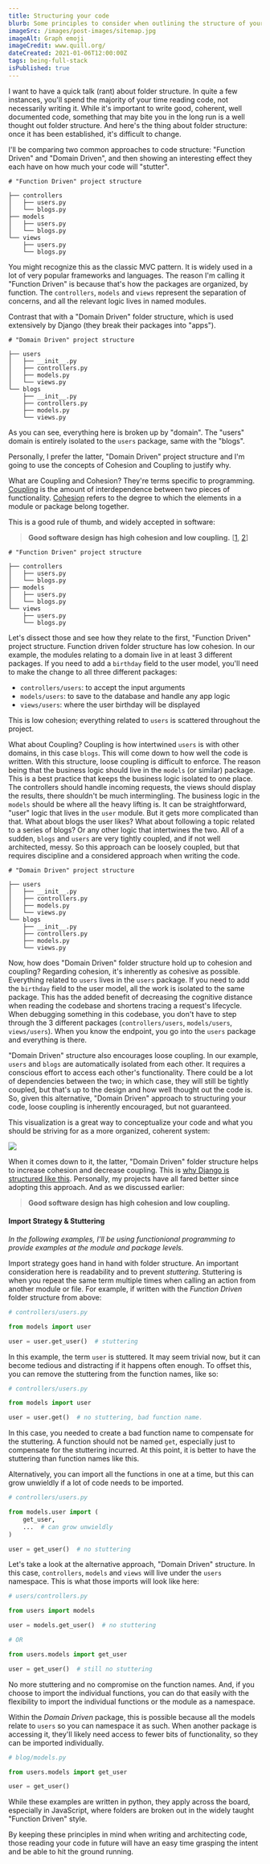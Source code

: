 ```yaml
---
title: Structuring your code
blurb: Some principles to consider when outlining the structure of your code.
imageSrc: /images/post-images/sitemap.jpg
imageAlt: Graph emoji
imageCredit: www.quill.org/
dateCreated: 2021-01-06T12:00:00Z
tags: being-full-stack
isPublished: true
---
```


I want to have a quick talk (rant) about folder structure. In quite a few instances, you'll spend the majority of your time reading code, not necessarily writing it. While it's important to write good, coherent, well documented code, something that may bite you in the long run is a well thought out folder structure. And here's the thing about folder structure: once it has been established, it's difficult to change.

I'll be comparing two common approaches to code structure: "Function Driven" and "Domain Driven", and then showing an interesting effect they each have on how much your code will "stutter".

    # "Function Driven" project structure

    ├── controllers
    │   ├── users.py
    │   └── blogs.py
    ├── models
    │   ├── users.py
    │   └── blogs.py
    └── views
        ├── users.py
        └── blogs.py

You might recognize this as the classic MVC pattern. It is widely used in a lot of very popular frameworks and languages. The reason I'm calling it "Function Driven" is because that's how the packages are organized, by function. The `controllers`, `models` and `views` represent the separation of concerns, and all the relevant logic lives in named modules.

Contrast that with a "Domain Driven" folder structure, which is used extensively by Django (they break their packages into "apps").

    # "Domain Driven" project structure

    ├── users
    │   ├── __init__.py
    │   ├── controllers.py
    │   ├── models.py
    │   └── views.py
    └── blogs
        ├── __init__.py
        ├── controllers.py
        ├── models.py
        └── views.py

As you can see, everything here is broken up by "domain". The "users" domain is entirely isolated to the `users` package, same with the "blogs".

Personally, I prefer the latter, "Domain Driven" project structure and I'm going to use the concepts of Cohesion and Coupling to justify why.

What are Coupling and Cohesion? They're terms specific to programming. [Coupling](https://en.wikipedia.org/wiki/Coupling_(computer_programming)) is the amount of interdependence between two pieces of functionality. [Cohesion](https://en.wikipedia.org/wiki/Cohesion_(computer_science)) refers to the degree to which the elements in a module or package belong together.

This is a good rule of thumb, and widely accepted in software:

> **Good software design has high cohesion and low coupling.** [[1](http://freefeast.info/difference-between/difference-between-cohesion-and-coupling-cohesion-vs-coupling/), [2](https://stackoverflow.com/a/3085419)]

    # "Function Driven" project structure

    ├── controllers
    │   ├── users.py
    │   └── blogs.py
    ├── models
    │   ├── users.py
    │   └── blogs.py
    └── views
        ├── users.py
        └── blogs.py

Let's dissect those and see how they relate to the first, "Function Driven" project structure. Function driven folder structure has low cohesion. In our example, the modules relating to a domain live in at least 3 different packages. If you need to add a `birthday` field to the user model, you'll need to make the change to all three different packages:

*   `controllers/users`: to accept the input arguments
*   `models/users`: to save to the database and handle any app logic
*   `views/users`: where the user birthday will be displayed

This is low cohesion; everything related to `users` is scattered throughout the project.

What about Coupling? Coupling is how intertwined `users` is with other domains, in this case `blogs`. This will come down to how well the code is written. With this structure, loose coupling is difficult to enforce. The reason being that the business logic should live in the `models` (or similar) package. This is a best practice that keeps the business logic isolated to one place. The controllers should handle incoming requests, the views should display the results, there shouldn't be much intermingling. The business logic in the `models` should be where all the heavy lifting is. It can be straightforward, "user" logic that lives in the `user` module. But it gets more complicated than that. What about blogs the user likes? What about following a topic related to a series of blogs? Or any other logic that intertwines the two. All of a sudden, `blogs` and `users` are very tightly coupled, and if not well architected, messy. So this approach can be loosely coupled, but that requires discipline and a considered approach when writing the code.

    # "Domain Driven" project structure

    ├── users
    │   ├── __init__.py
    │   ├── controllers.py
    │   ├── models.py
    │   └── views.py
    └── blogs
        ├── __init__.py
        ├── controllers.py
        ├── models.py
        └── views.py

Now, how does "Domain Driven" folder structure hold up to cohesion and coupling? Regarding cohesion, it's inherently as cohesive as possible. Everything related to `users` lives in the `users` package. If you need to add the `birthday` field to the user model, all the work is isolated to the same package. This has the added benefit of decreasing the cognitive distance when reading the codebase and shortens tracing a request's lifecycle. When debugging something in this codebase, you don't have to step through the 3 different packages (`controllers/users`, `models/users`, `views/users`). When you know the endpoint, you go into the `users` package and everything is there.

"Domain Driven" structure also encourages loose coupling. In our example, `users` and `blogs` are automatically isolated from each other. It requires a conscious effort to access each other's functionality. There could be a lot of dependencies between the two; in which case, they will still be tightly coupled, but that's up to the design and how well thought out the code is. So, given this alternative, "Domain Driven" approach to structuring your code, loose coupling is inherently encouraged, but not guaranteed.

This visualization is a great way to conceptualize your code and what you should be striving for as a more organized, coherent system:

![](https://upload.wikimedia.org/wikipedia/commons/thumb/b/bc/Good%2C_bad_apps.png/691px-Good%2C_bad_apps.png)

When it comes down to it, the latter, "Domain Driven" folder structure helps to increase cohesion and decrease coupling. This is [why Django is structured like this](https://djangobook.com/mdj2-django-structure/). Personally, my projects have all fared better since adopting this approach. And as we discussed earlier:

> **Good software design has high cohesion and low coupling.**

#### Import Strategy & Stuttering

_In the following examples, I'll be using functionional programming to provide examples at the module and package levels._

Import strategy goes hand in hand with folder structure. An important consideration here is readability and to prevent _stuttering_. Stuttering is when you repeat the same term multiple times when calling an action from another module or file. For example, if written with the _Function Driven_ folder structure from above:

```python
# controllers/users.py

from models import user

user = user.get_user()  # stuttering
```


In this example, the term `user` is stuttered. It may seem trivial now, but it can become tedious and distracting if it happens often enough. To offset this, you can remove the stuttering from the function names, like so:

```python
# controllers/users.py

from models import user

user = user.get()  # no stuttering, bad function name.
```

In this case, you needed to create a bad function name to compensate for the stuttering. A function should not be named `get`, especially just to compensate for the stuttering incurred. At this point, it is better to have the stuttering than function names like this.

Alternatively, you can import all the functions in one at a time, but this can grow unwieldly if a lot of code needs to be imported.

```python
# controllers/users.py

from models.user import (
    get_user,
    ...  # can grow unwieldly
)

user = get_user()  # no stuttering
```


Let's take a look at the alternative approach, "Domain Driven" structure. In this case, `controllers`, `models` and `views` will live under the `users` namespace. This is what those imports will look like here:


```python
# users/controllers.py

from users import models

user = models.get_user()  # no stuttering

# OR

from users.models import get_user

user = get_user()  # still no stuttering
```


No more stuttering and no compromise on the function names. And, if you choose to import the individual functions, you can do that easily with the flexibility to import the individual functions or the module as a namespace.

Within the _Domain Driven_ package, this is possible because all the models relate to `users` so you can namespace it as such. When another package is accessing it, they'll likely need access to fewer bits of functionality, so they can be imported individually.

```python
# blog/models.py

from users.models import get_user

user = get_user()
```


While these examples are written in python, they apply across the board, especially in JavaScript, where folders are broken out in the widely taught "Function Driven" style.

By keeping these principles in mind when writing and architecting code, those reading your code in future will have an easy time grasping the intent and be able to hit the ground running.
